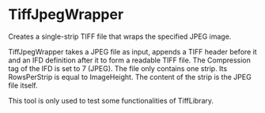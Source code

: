 # TiffJpegWrapper

Creates a single-strip TIFF file that wraps the specified JPEG image.

TiffJpegWrapper takes a JPEG file as input, appends a TIFF header before it and an IFD definition after it to form a readable TIFF file. The Compression tag of the IFD is set to 7 (JPEG). The file only contains one strip. Its RowsPerStrip is equal to ImageHeight. The content of the strip is the JPEG file itself.

This tool is only used to test some functionalities of TiffLibrary.
